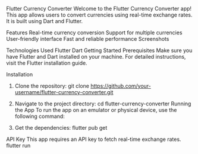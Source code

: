 Flutter Currency Converter
Welcome to the Flutter Currency Converter app! This app allows users to convert currencies using real-time exchange rates. It is built using Dart and Flutter.

Features
Real-time currency conversion
Support for multiple currencies
User-friendly interface
Fast and reliable performance
Screenshots


Technologies Used
Flutter
Dart
Getting Started
Prerequisites
Make sure you have Flutter and Dart installed on your machine. For detailed instructions, visit the Flutter installation guide.

Installation
1. Clone the repository:
  git clone https://github.com/your-username/flutter-currency-converter.git

2. Navigate to the project directory:
  cd flutter-currency-converter
Running the App
To run the app on an emulator or physical device, use the following command:
3. Get the dependencies:
  flutter pub get


API Key
This app requires an API key to fetch real-time exchange rates.
  flutter run





